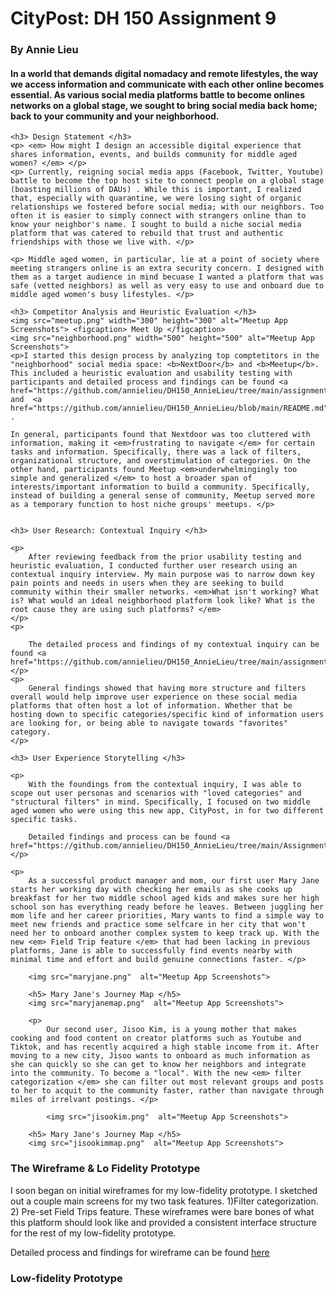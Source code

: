 <!DOCTYPE html>
<html>
<head>
	<title>CityPost: DH 150 Assignment 9</title>
</head>
<body>
	<h1> CityPost: DH 150 Assignment 9 </h1>
	<h3> By Annie Lieu</h3>
	<h4> In a world that demands digital nomadacy and remote lifestyles, the way we access information and communicate with each other online becomes essential. As various social media platforms battle to become onlines networks on a global stage, we sought to bring social media back home; back to your community and your neighborhood. </h4>

	<h3> Design Statement </h3>
	<p> <em> How might I design an accessible digital experience that shares information, events, and builds community for middle aged women? </em> </p>
	<p> Currently, reigning social media apps (Facebook, Twitter, Youtube) battle to become the top host site to connect people on a global stage (boasting millions of DAUs) . While this is important, I realized that, especially with quarantine, we were losing sight of organic relationships we fostered before social media; with our neighbors. Too often it is easier to simply connect with strangers online than to know your neighbor's name. I sought to build a niche social media platform that was catered to rebuild that trust and authentic friendships with those we live with. </p>

	<p> Middle aged women, in particular, lie at a point of society where meeting strangers online is an extra security concern. I designed with them as a target audience in mind becuase I wanted a platform that was safe (vetted neighbors) as well as very easy to use and onboard due to middle aged women's busy lifestyles. </p>

	<h3> Competitor Analysis and Heuristic Evaluation </h3>
	<img src="meetup.png" width="300" height="300" alt="Meetup App Screenshots"> <figcaption> Meet Up </figcaption>
	<img src="neighborhood.png" width="500" height="500" alt="Meetup App Screenshots"> 
	<p>I started this design process by analyzing top comptetitors in the "neighborhood" social media space: <b>NextDoor</b> and <b>Meetup</b>. This included a heuristic evaluation and usability testing with participants and detailed process and findings can be found <a href="https://github.com/annielieu/DH150_AnnieLieu/tree/main/assignment02">here</a> and  <a href="https://github.com/annielieu/DH150_AnnieLieu/blob/main/README.md">here</a> . 

	In general, participants found that Nextdoor was too cluttered with information, making it <em>frustrating to navigate </em> for certain tasks and information. Specifically, there was a lack of filters, organizational structure, and overstimulation of categories. On the other hand, participants found Meetup <em>underwhelmingingly too simple and generalized </em> to host a broader span of interests/important information to build a community. Specifically, instead of building a general sense of community, Meetup served more as a temporary function to host niche groups' meetups. </p>


	<h3> User Research: Contextual Inquiry </h3>

	<p>
		After reviewing feedback from the prior usability testing and heuristic evaluation, I conducted further user research using an contextual inquiry interview. My main purpose was to narrow down key pain points and needs in users when they are seeking to build community within their smaller networks. <em>What isn't working? What is? What would an ideal neighborhood platform look like? What is the root cause they are using such platforms? </em>
	</p>
	<p>

		The detailed process and findings of my contextual inquiry can be found <a href="https://github.com/annielieu/DH150_AnnieLieu/tree/main/assignment4">here</a>. 
	</p>
	<p> 
		General findings showed that having more structure and filters overall would help improve user experience on these social media platforms that often host a lot of information. Whether that be hosting down to specific categories/specific kind of information users are looking for, or being able to navigate towards "favorites" category. 
	</p> 

	<h3> User Experience Storytelling </h3>

	<p> 
		With the foundings from the contextual inquiry, I was able to scope out user personas and scenarios with "loved categories" and "structural filters" in mind. Specifically, I focused on two middle aged women who were using this new app, CityPost, in for two different specific tasks. 

		Detailed findings and process can be found <a href="https://github.com/annielieu/DH150_AnnieLieu/tree/main/Assignment5">here</a>.
	</p>

	<p>
		As a successful product manager and mom, our first user Mary Jane starts her working day with checking her emails as she cooks up breakfast for her two middle school aged kids and makes sure her high school son has everything ready before he leaves. Between juggling her mom life and her career priorities, Mary wants to find a simple way to meet new friends and practice some selfcare in her city that won't need her to onboard another complex system to keep track up. With the new <em> Field Trip feature </em> that had been lacking in previous platforms, Jane is able to successfully find events nearby with minimal time and effort and build genuine connections faster. </p>

		<img src="maryjane.png"  alt="Meetup App Screenshots"> 

		<h5> Mary Jane's Journey Map </h5>
		<img src="maryjanemap.png"  alt="Meetup App Screenshots"> 

		<p> 
			Our second user, Jisoo Kim, is a young mother that makes cooking and food content on creator platforms such as Youtube and Tiktok, and has recently acquired a high stable income from it. After moving to a new city, Jisoo wants to onboard as much information as she can quickly so she can get to know her neighbors and integrate into the community. To become a "local". With the new <em> filter categorization </em> she can filter out most relevant groups and posts to her to acquit to the community faster, rather than navigate through miles of irrelvant postings. </p>

			<img src="jisookim.png"  alt="Meetup App Screenshots"> 

		<h5> Mary Jane's Journey Map </h5>
		<img src="jisookimmap.png"  alt="Meetup App Screenshots"> 

<h3> The Wireframe & Lo Fidelity Prototype</h3>

<p> I soon began on initial wireframes for my low-fidelity prototype. I sketched out a couple main screens for my two task features. 1)Filter categorization. 2) Pre-set Field Trips feature. These wireframes were bare bones of what this platform should look like and provided a consistent interface structure for the rest of my low-fidelity prototype.

Detailed process and findings for wireframe can be found <a href="https://github.com/annielieu/DH150_AnnieLieu/tree/main/assignment06">here</a> </p>

<h3> Low-fidelity Prototype </h3>




</body>
</html>
